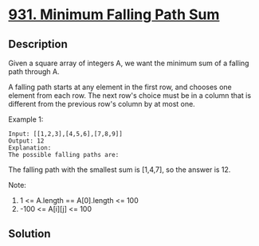 # [931. Minimum Falling Path Sum](https://leetcode.com/problems/minimum-falling-path-sum)

## Description

Given a square array of integers A, we want the minimum sum of a falling path through A.

A falling path starts at any element in the first row, and chooses one element from each row.  The next row's choice must be in a column that is different from the previous row's column by at most one.

Example 1:

```
Input: [[1,2,3],[4,5,6],[7,8,9]]
Output: 12
Explanation: 
The possible falling paths are:
```

The falling path with the smallest sum is [1,4,7], so the answer is 12.

Note:

1. 1 <= A.length == A[0].length <= 100
2. -100 <= A[i][j] <= 100

## Solution

